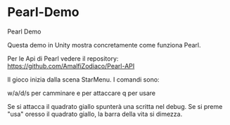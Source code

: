 # Pearl-Demo
Pearl Demo

Questa demo in Unity mostra concretamente come funziona Pearl.

Per le Api di Pearl vedere il repository: https://github.com/AmalfiZodiaco/Pearl-API

Il gioco inizia dalla scena StarMenu.
I comandi sono:

w/a/d/s per camminare
e per attaccare
q per usare

Se si attacca il quadrato giallo spunterà una scritta nel debug.
Se si preme "usa" oresso il quadrato giallo, la barra della vita si dimezza.
